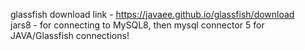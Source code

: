 glassfish download link - https://javaee.github.io/glassfish/download <br>
jars8 - for connecting to MySQL8, then mysql connector 5 for JAVA/Glassfish connections!